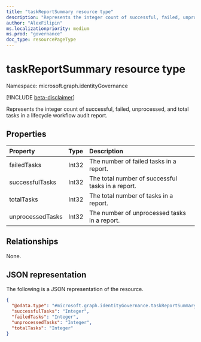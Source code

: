 ```yaml
---
title: "taskReportSummary resource type"
description: "Represents the integer count of successful, failed, unprocessed, and total tasks in a lifecycle workflow audit report."
author: "AlexFilipin"
ms.localizationpriority: medium
ms.prod: "governance"
doc_type: resourcePageType
---
```


# taskReportSummary resource type

Namespace: microsoft.graph.identityGovernance

[!INCLUDE [beta-disclaimer](../../includes/beta-disclaimer.md)]

Represents the integer count of successful, failed, unprocessed, and total tasks in a lifecycle workflow audit report.

## Properties

|Property|Type|Description|
|:---|:---|:---|
|failedTasks|Int32|The number of failed tasks in a report.|
|successfulTasks|Int32|The total number of successful tasks in a report.|
|totalTasks|Int32|The total number of tasks in a report.|
|unprocessedTasks|Int32|The number of unprocessed tasks in a report.|

## Relationships

None.

## JSON representation

The following is a JSON representation of the resource.
<!-- {
  "blockType": "resource",
  "@odata.type": "microsoft.graph.identityGovernance.taskReportSummary"
}
-->
``` json
{
  "@odata.type": "#microsoft.graph.identityGovernance.taskReportSummary",
  "successfulTasks": "Integer",
  "failedTasks": "Integer",
  "unprocessedTasks": "Integer",
  "totalTasks": "Integer"
}
```

